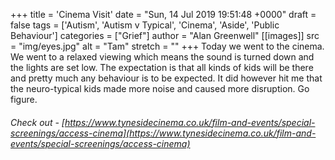 +++
title = 'Cinema Visit'
date = "Sun, 14 Jul 2019 19:51:48 +0000"
draft = false
tags = ['Autism', 'Autism v Typical', 'Cinema', 'Aside', 'Public Behaviour']
categories = ["Grief"]
author = "Alan Greenwell"
[[images]]
  src = "img/eyes.jpg"
  alt = "Tam"
  stretch = ""
+++
Today we went to the cinema. We went to a relaxed viewing which means the sound is turned down and the lights are set low. The expectation is that all kinds of kids will be there and pretty much any behaviour is to be expected. It did however hit me that the neuro-typical kids made more noise and caused more disruption. Go figure.

###### Check out - [https://www.tynesidecinema.co.uk/film-and-events/special-screenings/access-cinema](https://www.tynesidecinema.co.uk/film-and-events/special-screenings/access-cinema)